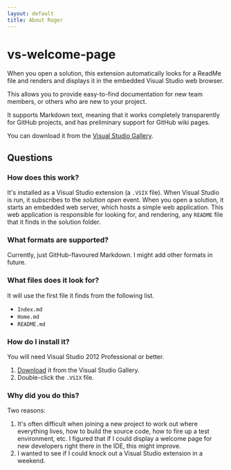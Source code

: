 ```yaml
---
layout: default
title: About Roger
---
```


vs-welcome-page
==

When you open a solution, this extension automatically looks for a ReadMe
file and renders and displays it in the embedded Visual Studio web browser.

This allows you to provide easy-to-find documentation for new team members,
or others who are new to your project.

It supports Markdown text, meaning that it works completely transparently for
GitHub projects, and has preliminary support for GitHub wiki pages.

You can download it from the [Visual Studio Gallery](http://visualstudiogallery.msdn.microsoft.com/0aff56ff-edf3-4939-a8f5-400f1279ac2a).

Questions
--

### How does this work? ###

It's installed as a Visual Studio extension (a `.VSIX` file). When Visual Studio is run, it subscribes to the *solution open* event. When you open a solution, it starts an embedded web server, which hosts a simple web application. This web application is responsible for looking for, and rendering, any `README` file that it finds in the solution folder.

### What formats are supported? ###

Currently, just GitHub-flavoured Markdown. I might add other formats in future.

### What files does it look for? ###

It will use the first file it finds from the following list.

* `Index.md`
* `Home.md`
* `README.md`

### How do I install it? ###

You will need Visual Studio 2012 Professional or better.

1. [Download](http://visualstudiogallery.msdn.microsoft.com/0aff56ff-edf3-4939-a8f5-400f1279ac2a) it from the Visual Studio Gallery.
2. Double-click the `.VSIX` file.

### Why did you do this? ###

Two reasons:

1. It's often difficult when joining a new project to work out where everything lives, how to build the source code, how to fire up a test environment, etc. I figured that if I could display a welcome page for new developers right there in the IDE, this might improve.
2. I wanted to see if I could knock out a Visual Studio extension in a weekend.
